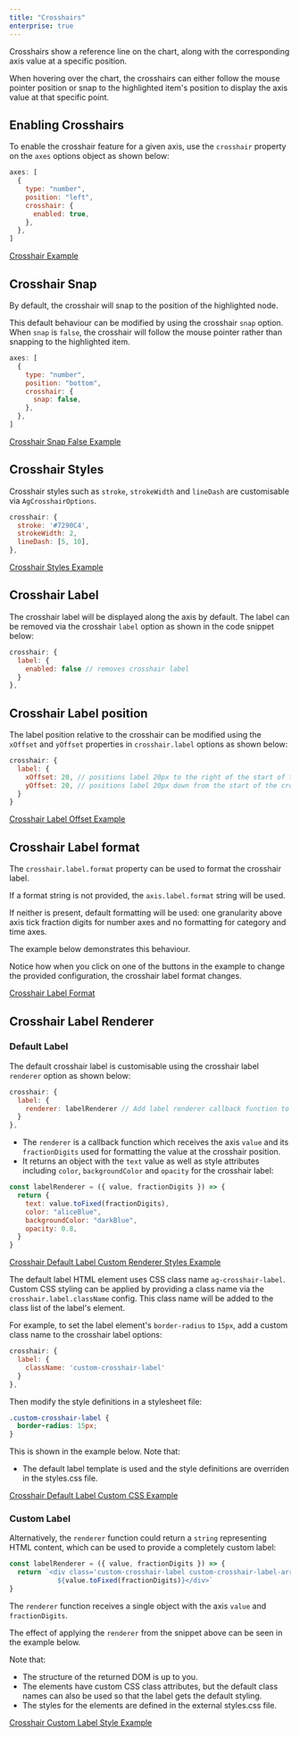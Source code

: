 ```yaml
---
title: "Crosshairs"
enterprise: true
---
```


Crosshairs show a reference line on the chart, along with the corresponding axis value at a specific position.

When hovering over the chart, the crosshairs can either follow the mouse pointer position or snap to the highlighted
item's position to display the axis value at that specific point.

## Enabling Crosshairs

To enable the crosshair feature for a given axis, use the `crosshair` property on the `axes` options object as shown below:

```js
axes: [
  {
    type: "number",
    position: "left",
    crosshair: {
      enabled: true,
    },
  },
]
```

<chart-example title='Basic Crosshair' name='basic-crosshairs' type='generated' options='{ "enterprise": true }'></chart-example> 
 
[Crosshair Example](https://plnkr.co/edit/CIja77MQKhSnePn4?open=main.js)

## Crosshair Snap

By default, the crosshair will snap to the position of the highlighted node.

This default behaviour can be modified by using the crosshair `snap` option. When `snap` is `false`, the crosshair will follow the mouse pointer rather than snapping to the highlighted item.

```js
axes: [
  {
    type: "number",
    position: "bottom",
    crosshair: {
      snap: false,
    },
  },
]
```

[Crosshair Snap False Example](https://plnkr.co/edit/KIZfPMY3yG31rScl?open=main.js)

## Crosshair Styles

Crosshair styles such as `stroke`, `strokeWidth` and `lineDash` are customisable via `AgCrosshairOptions`.

```js
crosshair: {
  stroke: '#7290C4',
  strokeWidth: 2,
  lineDash: [5, 10],
},
```

[Crosshair Styles Example](https://plnkr.co/edit/WWShmKEk4U2EiOoU?open=main.js)

## Crosshair Label

The crosshair label will be displayed along the axis by default. The label can be removed via the crosshair `label` option as shown in the code snippet below:

```js
crosshair: {
  label: {
    enabled: false // removes crosshair label
  }
},
```

## Crosshair Label position

The label position relative to the crosshair can be modified using the `xOffset` and `yOffset` properties in `crosshair.label` options as shown below:

```js
crosshair: {
  label: {
    xOffset: 20, // positions label 20px to the right of the start of the crosshair line
    yOffset: 20, // positions label 20px down from the start of the crosshair line
  }
}
```

[Crosshair Label Offset Example](https://plnkr.co/edit/cMwlh8WT7VSTD1pg?open=main.js)

## Crosshair Label format

The `crosshair.label.format` property can be used to format the crosshair label.

If a format string is not provided, the `axis.label.format` string will be used.

If neither is present, default formatting will be used: one granularity above axis tick fraction digits for number axes and no formatting for category and time axes.

The example below demonstrates this behaviour.

Notice how when you click on one of the buttons in the example to change the provided configuration, the crosshair label format changes.

[Crosshair Label Format](https://plnkr.co/edit/BbqRxe8q057BITE5?open=main.js)

## Crosshair Label Renderer

### Default Label

The default crosshair label is customisable using the crosshair label `renderer` option as shown below:

```js
crosshair: {
  label: {
    renderer: labelRenderer // Add label renderer callback function to customise label styles and content
  }
},
```

- The `renderer` is a callback function which receives the axis `value` and its `fractionDigits` used for formatting the value at the crosshair position.
- It returns an object with the `text` value as well as style attributes including `color`, `backgroundColor` and `opacity` for the crosshair label:

```js
const labelRenderer = ({ value, fractionDigits }) => {
  return {
    text: value.toFixed(fractionDigits),
    color: "aliceBlue",
    backgroundColor: "darkBlue",
    opacity: 0.8,
  }
}
```

[Crosshair Default Label Custom Renderer Styles Example](https://plnkr.co/edit/emFruynNi7HiwDae?open=main.js)

The default label HTML element uses CSS class name `ag-crosshair-label`. Custom CSS styling can be applied by providing a class name via the `crosshair.label.className` config. This class name will be added to the class list of the label's element.

For example, to set the label element's `border-radius` to `15px`, add a custom class name to the crosshair label options:

```js
crosshair: {
  label: {
    className: 'custom-crosshair-label'
  }
},
```

Then modify the style definitions in a stylesheet file:

```css
.custom-crosshair-label {
  border-radius: 15px;
}
```

This is shown in the example below. Note that:

- The default label template is used and the style definitions are overriden in the styles.css file.

[Crosshair Default Label Custom CSS Example](https://plnkr.co/edit/BJ0UoCFvMknL2jN7?open=main.js)

### Custom Label

Alternatively, the `renderer` function could return a `string` representing HTML content, which can be used to provide a completely custom label:

```js
const labelRenderer = ({ value, fractionDigits }) => {
  return `<div class='custom-crosshair-label custom-crosshair-label-arrow'>
            ${value.toFixed(fractionDigits)}</div>`
}
```

The `renderer` function receives a single object with the axis `value` and `fractionDigits`.

The effect of applying the `renderer` from the snippet above can be seen in the example below.

Note that:

- The structure of the returned DOM is up to you.
- The elements have custom CSS class attributes, but the default class names can also be used so that the label gets the default styling.
- The styles for the elements are defined in the external styles.css file.

[Crosshair Custom Label Style Example](https://plnkr.co/edit/7uBJFVUN75sL625M?open=main.js)
